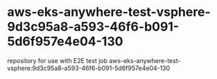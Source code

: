 # aws-eks-anywhere-test-vsphere-9d3c95a8-a593-46f6-b091-5d6f957e4e04-130
repository for use with E2E test job aws-eks-anywhere-test-vsphere:9d3c95a8-a593-46f6-b091-5d6f957e4e04-130

